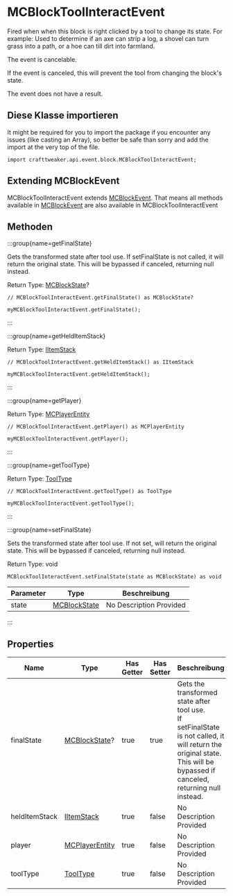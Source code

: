 # MCBlockToolInteractEvent

Fired when when this block is right clicked by a tool to change its state. For example: Used to determine if an axe can strip a log, a shovel can turn grass into a path, or a hoe can till dirt into farmland.

The event is cancelable.

If the event is canceled, this will prevent the tool from changing the block's state.

The event does not have a result.



## Diese Klasse importieren

It might be required for you to import the package if you encounter any issues (like casting an Array), so better be safe than sorry and add the import at the very top of the file.
```zenscript
import crafttweaker.api.event.block.MCBlockToolInteractEvent;
```


## Extending MCBlockEvent

MCBlockToolInteractEvent extends [MCBlockEvent](/vanilla/api/event/block/MCBlockEvent). That means all methods available in [MCBlockEvent](/vanilla/api/event/block/MCBlockEvent) are also available in MCBlockToolInteractEvent

## Methoden

:::group{name=getFinalState}

Gets the transformed state after tool use. If setFinalState is not called, it will return the original state. This will be bypassed if canceled, returning null instead.

Return Type: [MCBlockState](/vanilla/api/block/MCBlockState)?

```zenscript
// MCBlockToolInteractEvent.getFinalState() as MCBlockState?

myMCBlockToolInteractEvent.getFinalState();
```

:::

:::group{name=getHeldItemStack}

Return Type: [IItemStack](/vanilla/api/items/IItemStack)

```zenscript
// MCBlockToolInteractEvent.getHeldItemStack() as IItemStack

myMCBlockToolInteractEvent.getHeldItemStack();
```

:::

:::group{name=getPlayer}

Return Type: [MCPlayerEntity](/vanilla/api/entity/MCPlayerEntity)

```zenscript
// MCBlockToolInteractEvent.getPlayer() as MCPlayerEntity

myMCBlockToolInteractEvent.getPlayer();
```

:::

:::group{name=getToolType}

Return Type: [ToolType](/vanilla/api/tool/ToolType)

```zenscript
// MCBlockToolInteractEvent.getToolType() as ToolType

myMCBlockToolInteractEvent.getToolType();
```

:::

:::group{name=setFinalState}

Sets the transformed state after tool use. If not set, will return the original state. This will be bypassed if canceled, returning null instead.

Return Type: void

```zenscript
MCBlockToolInteractEvent.setFinalState(state as MCBlockState) as void
```

| Parameter | Type                                            | Beschreibung            |
| --------- | ----------------------------------------------- | ----------------------- |
| state     | [MCBlockState](/vanilla/api/block/MCBlockState) | No Description Provided |


:::


## Properties

| Name          | Type                                                 | Has Getter | Has Setter | Beschreibung                                                                                                                                                                                         |
| ------------- | ---------------------------------------------------- | ---------- | ---------- | ---------------------------------------------------------------------------------------------------------------------------------------------------------------------------------------------------- |
| finalState    | [MCBlockState](/vanilla/api/block/MCBlockState)?     | true       | true       | Gets the transformed state after tool use. <br />  If setFinalState is not called, it will return the original state. <br />  This will be bypassed if canceled, returning null instead. |
| heldItemStack | [IItemStack](/vanilla/api/items/IItemStack)          | true       | false      | No Description Provided                                                                                                                                                                              |
| player        | [MCPlayerEntity](/vanilla/api/entity/MCPlayerEntity) | true       | false      | No Description Provided                                                                                                                                                                              |
| toolType      | [ToolType](/vanilla/api/tool/ToolType)               | true       | false      | No Description Provided                                                                                                                                                                              |

